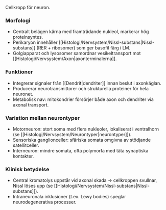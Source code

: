 Cellkropp för neuron.

### Morfologi
- Centralt belägen kärna med framträdande nukleol, markerar hög proteinsyntes.  
- Perikaryon innehåller [[Histologi/Nervsystem/Nissl-substans|Nissl-substans]] (RER + ribosomer) som ger basofil färg i LM.  
- Golgiapparat och lysosomer samordnar vesikeltransport mot [[Histologi/Nervsystem/Axon|axonterminalerna]].

### Funktioner
- Integrerar signaler från [[Dendrit|dendriter]] innan beslut i axonkäglan.  
- Producerar neurotransmittorer och strukturella proteiner för hela neuronet.  
- Metabolisk nav: mitokondrier försörjer både axon och dendriter via axonal transport.

### Variation mellan neurontyper
- Motorneuron: stort soma med flera nukleoler, lokaliserat i ventralhorn (se [[Histologi/Nervsystem/Neurontyper|neurontyper]]).  
- Sensoriska ganglionceller: sfäriska somata omgivna av stödjande satellitceller.  
- Interneuron: mindre somata, ofta polymorfa med täta synaptiska kontakter.

### Klinisk betydelse
- Central kromatolys uppstår vid axonal skada → cellkroppen svullnar, Nissl löses upp (se [[Histologi/Nervsystem/Nissl-substans|Nissl-substans]]).  
- Intraneuronala inklusioner (t.ex. Lewy bodies) speglar neurodegenerativa processer.  
